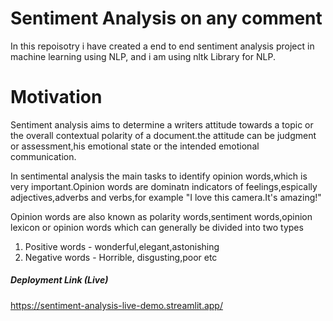 # Sentiment Analysis on any comment

In this repoisotry i have created a end to end sentiment analysis  project in machine learning using NLP, and i am using nltk Library for NLP.


# Motivation

Sentiment analysis aims to determine a writers attitude towards a topic or the overall contextual polarity of a document.the attitude can be judgment or assessment,his emotional state or the intended emotional communication.

In sentimental analysis the main tasks to identify opinion words,which is very important.Opinion words are dominatn indicators of feelings,espically adjectives,adverbs and verbs,for example "I love this camera.It's amazing!"

Opinion words are also known as polarity words,sentiment words,opinion lexicon or opinion words which can generally be divided into two types

1. Positive words - wonderful,elegant,astonishing 
2. Negative words - Horrible, disgusting,poor etc



##### Deployment Link (Live)

https://sentiment-analysis-live-demo.streamlit.app/

